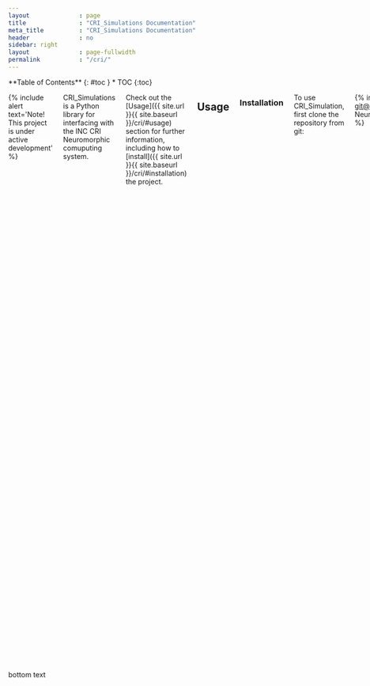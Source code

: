 ```yaml
---
layout              : page
title               : "CRI_Simulations Documentation"
meta_title          : "CRI_Simulations Documentation"
header              : no
sidebar: right
layout              : page-fullwidth
permalink           : "/cri/"
---
```


<div class="row">
<div class="medium-4 medium-push-8 columns" markdown="1">
<div class="panel radius" markdown="1">
**Table of Contents**
{: #toc }
*  TOC
{:toc}
</div>
</div><!-- /.medium-4.columns -->



<div class="medium-8 medium-pull-4 columns" markdown="1">
  
{% include alert text='Note! This project is under active development' %}
  
  
CRI_Simulations is a Python library for interfacing with the INC CRI Neuromorphic comuputing system. 

Check out the [Usage]({{ site.url }}{{ site.baseurl }}/cri/#usage) section for further information, including how to [install]({{ site.url }}{{ site.baseurl }}/cri/#installation) the project.
## Usage
  
### Installation
  
  To use CRI_Simulation, first clone the repository from git:
  
  {% include alert terminal='git clone git@github.com:Integrated-Systems-Neuroengineering/CRI_Simulations.git' %}
  
  Next create a python environment with the necessary dependencies using conda:
  
  {% include alert terminal='cd CRI_Simulations.git <br> conda env create -f condaenv.yaml <br>   conda activate CRI_Simulations' %}
  
  Finally, make sure to copy the adxdma_dump binary into the top directory of the CRI_Simulations repository.
  
### Basic Usage
  
  A few steps are required in order to run a baisc network.

  First configure the parameters in [config.yaml]({{ site.url }}{{ site.baseurl }}/cri/#configyaml) and [FPGA_Execution/config.yaml]({{ site.url }}{{ site.baseurl }}/cri/#fpgaexecutionconfigyaml).

  Second specify your input and connections in inputs.txt and connections.txt .

  Next within `justin_test.py` edit the second argument of the initialization of fpga_compiler to match the number of neurons in the network and edit the arguments to `write_parameters()` to match with the desired neuron model, neuron threshold, number of outputs (number of neurons) in the network, and number of inputs (number of axons) in the network. Finally edit `num_time_steps` in `justin_test.py` to reflect the desired number of timesteps you wish to run the network for.

  Once the proper parameters are set in the two yaml files and justin_test.py a full execution of the network can be run by `python justin_test.py`. This will read in the connections in [connections.txt]({{ site.url }}{{ site.baseurl }}/cri/#inputs), correctly program HBM on the FPGA, and run the network stepwise providing the appropriate input specified in [inputs.txt]({{ site.url }}{{ site.baseurl }}/cri/#inputs) before each timestep. After each timestep of execution the membrane potentials for all neurons in the network will be printed to terminal.
  
## Intermediate Representation Format
  
### Connections
  
  specify the connection representation
  
### Inputs
  
  specify the connection representation
  
## Architectural Details
  
### PCI-e Command Specifications
  
 **Write Network Parameters**
  
  | Bits  | 0:16 | 17:33 |  34:69 |  70:71 | 72:503 |  504:511 |
| ------------- | ------------- | ------------- | ------------- | ------------- | ------------- | ------------- |
| Content  | Number of Inputs  |  Number of Outputs  |  Threshold  |  Neuron Model  |  Zeros  |  Command: 0x04  |
  
  **Send Input**
  
  | Bits  | 0:510 | 504 |  404:511 |  512:1023 |
| ------------- | ------------- | ------------- | ------------- | ------------- |
| Content  | Zeros  |  1  |  Zeros  |  One Hot Encoding of Active Axons  |
  
**Request Read From HBM**
  
  | Bits  | 0:255 | 256:278 |  279  |  280:503 |  504:511 |
  | ------------- | ------------- | ------------- | ------------- | ------------- | ------------- |
  |  Content  | Zeros  |  Row Address  |  0  |  Zeros  |  0x02  |
  
  **Flush Read From HBM**
  
  |  Bits  |  0:8  |
  | --- | --- |
  |  Content  |  0x04  |

  Format of the read flushed from HBM is as follows: 
  
  | Bits  | 0:255 | 256:495 |  496:511 |
| ------------- | ------------- | ------------- | ------------- |
| Content  |  Data  |  Zeros  |  0xBBBB  |

  **Write HBM**
  
  | Bits  | 0:255 | 256:278 |  279 |  280:503 |  504:511 |
| ------------- | ------------- | ------------- | ------------- | ------------- | ------------- |
| Content  | Data  |  Row Address  |  1  |  Zeros  |  0x02  |
  
  **Request Read from URAM**
  
  | Bits  | 0:35 | 36:48 |  49:52 |  53 |  504:511 |
| ------------- | ------------- | ------------- | ------------- | ------------- | ------------- |
| Content  | Zeros  |  Neuron Row Address  |  Neuron Column Address  |  0  |  0x03  |
  
  **Flush Read From URAM**
  
  | Bits  | 0:8 |
| ------------- | ------------- |
| Content  | 0x04  |
  
  Format of the read flushed from URAM is as follows:
  
  | Bits  | 0:35 | 36:48 |  49:52 |  53:495 |  496:511 |
| ------------- | ------------- | ------------- | ------------- | ------------- | ------------- |
| Content  | Membrane Potential  |  Neuron Row  |  Neuron Column  |  Zeros  |  0xCCCC  |
  
  **Execute Time Step**
  
  | Bits  | 0:503 | 504:511 |
| ------------- | ------------- | ------------- |
| Content  | Zeros  | 0x01  |
  
### HBM Specifications
  
  HBM is segmented into three sections, one section to hold axon pointers, a section for neuron pointers, and a section for synapses. The different sections in HBM start at different addresses in the HBM. They are as below:
  
  Axon Base Address: 0 Neuron Base Address: 2<sup>14</sup> Synapse Base Address: 2<sup>15</sup>
  
  HBM is segmented into rows holding eight axons/neurons/synapses each. Since we arrange axons/neurons/synapses into groups of 16 each group of 16 axons/neurons/synapses occupies two adjacent rows in HBM. Within those 16 neuron groups axon and neuron pointers are arranged from zero to 15 where as synapses are arranged from 15 to zero. Axon and neuron pointers contain a starting address that refers to a row in the synapse space of HBM and a length value that determines the number of rows in the synapse section that contain the synapses for that neuron. Within the rows pointed to by an axon/neuron pointer synapses are arranged based on the index of their destination neuron. That is within a two row 16 synapse group synapses are placed at an index based of of their destination neuron modulo 16. So for example if the axon zero pointer points to Rows 0 and 1 of the synapse section and axon 0 has a single synapse to neuron 18 the synapse would be stored in the synapse two slot of the first two rows of the synapse portion of HBM.
  
  | **Axon Pointers**  |  |  |  |  |  |  |  |
| --- | --- | --- | --- | --- | --- | --- | --- |
| Axon 0 Pointer  | Axon 1 Pointer  |  Axon 2 Pointer  |  Axon 3 Pointer  |  Axon 4 Pointer  |  Axon 5 Pointer  |  Axon 6 Pointer  |  Axon 7 Pointer  |
  | Axon 8 Pointer  | Axon 9 Pointer  |  Axon 10 Pointer  |  Axon 11 Pointer  |  Axon 12 Pointer  |  Axon 13 Pointer  |  Axon 14 Pointer  |  Axon 15 Pointer  |
  | Axon 16 Pointer  | Axon 17 Pointer  |  Axon 18 Pointer  |  Axon 19 Pointer  |  Axon 20 Pointer  |  Axon 21 Pointer  |  Axon 22 Pointer  |  Axon 23 Pointer  |
  | Axon 24 Pointer  | Axon 25 Pointer  |  Axon 26 Pointer  |  Axon 27 Pointer  |  Axon 28 Pointer  |  Axon 29 Pointer  |  Axon 30 Pointer  |  Axon 31 Pointer  |
  | ⋮ | ⋮ | ⋮ | ⋮ | ⋮ | ⋮ | ⋮ | ⋮ |
  | **Neuron Pointers**  |  |  |  |  |  |  |  |
  | Neuron 0 Pointer  | Neuron 1 Pointer  |  Neuron 2 Pointer  |  Neuron 3 Pointer  |  Neuron 4 Pointer  |  Neuron 5 Pointer  |  Neuron 6 Pointer  |  Neuron 7 Pointer  |
  | Neuron 8 Pointer  | Neuron 9 Pointer  |  Neuron 10 Pointer  |  Neuron 11 Pointer  |  Neuron 12 Pointer  |  Neuron 13 Pointer  |  Neuron 14 Pointer  |  Neuron 15 Pointer  |
  | ⋮ | ⋮ | ⋮ | ⋮ | ⋮ | ⋮ | ⋮ | ⋮ |
  | **Synapses**  |  |  |  |  |  |  |  |
  | Synapse 15  | Synapse 14  |  Synapse 13  |  Synapse 12  |  Synapse 11  |  Synapse 10  |  Synapse 9  |  Synapse 8  |
  | Synapse 7  | Synapse 6  |  Synapse 5  |  Synapse 4  |  Synapse 3  |  Synapse 2  |  Synapse 1  |  Synapse 0  |
  | Synapse 15  | Synapse 14  |  Synapse 13  |  Synapse 12  |  Synapse 11  |  Synapse 10  |  Synapse 9  |  Synapse 8  |
  | Synapse 7  | Synapse 6  |  Synapse 5  |  Synapse 4  |  Synapse 3  |  Synapse 2  |  Synapse 1  |  Synapse 0  |
  
  Within the overall HBM layout axon pointers, neuron pointers, and synapses are represented as 32 bits of data arranged as follows:
  
  **Axon and Neuron Pointers**
  
  | Bits  | 0:22 | 23:31 |
| ------------- | ------------- | ------------- |
| Content  | Pointer Address  | Pointer Length  |

  **Synapse Format**
  
  | Bits  | 0:15 | 16:28 |  29:31 |
| ------------- | ------------- | ------------- | ------------- |
| Content  | Weight | Address  | Opcode  |
  
  **Spike Format**
  
  | Bits  | 0:15 | 16:28 |  29:31 |
| ------------- | ------------- | ------------- | ------------- |
| Content  | Spike Data  |  Address  | Opcode  |
  
  
## API
  
### compile_network module
  
  {% include alert text='compile_network.compileNetwork()' %}
  
  Creates simulation and FPGA data structures:
  Creates a representation of the axon pointers, neuron pointers, and synapse weights in HBM memory both in the format used to produce the commands to program the actual FPGA and in the format expected by the hardware simulator.
  
  `inputdict`
  Dictionary specifying inputs to the network. Key, Time Step Value, TODO are these axons or neurons
  
  `hbmdict`
  Dictionary specifying the hbm structure for each core expected by the hardware simulator. Key: core number Value: tuple of (pointer,data) where pointer is a numpy array and data is a list of lists of tuples.
  
  `outputsdict`
  TODO: I’m not sure what the outputs are for
  
  `axonLengthint`
  number of axons specified in the network
  
  {% include alert text='compile_network.external_input_optimization()' %}
  
  {% include alert text="compile_network.load_network(input='test_inputs.txt', connex='test_connectivity.txt', output='out.txt')" %}
  
  Loads the network specification.
  This function loads the inputs and connections specified for the network. Also determines the number of FPGA cores to be used.
  
  `Parameters
  * **input** *(str, optional)* – Path to file specifying network inputs. (the default is the path in config.yaml)
  * **connex** *(str, optional)* – Path to file specifying network connections. (the default is the path in config.yaml)
  
  `Returns`
  * **axons** *(dict)* – Dictionary specifying axons in the network. Key: axon number Value: Synapse Weights
  * **connections** *(dict)* – Dictionary specifying neurons in the network. Key: Neuron Number Value: Synapse Weights
  * **inputs** *(dict)* – Dictionary specifying inputs to the network. Key, Time Step Value, axon
  * **outputs** *(dict)* – TODO: I’m not sure what the outputs are for. I belive it’s unused
  * **ncores** *(int)* – The number of cores peresent in the CRI system
  
  {% include alert text='compile_network.main()' %}
  
  {% include alert text='compile_network.main()' %}
  
  {% include alert text='compile_network.main()' %}
  Creates HBM Data Structure
  Creates a representation of the axon pointers, neuron pointers, and synapse weights in HBM memory
  
  `Parameters`
  * **axons** *(dict)* – Dictionary specifying axons in the network. Key: axon number Value: Synapse Weights
  *  **network** *(dict)* – Dictionary specifying neurons in the network. Key: Neuron Number Value: Synapse Weights
  *  **inputs** *(dict)* – Dictionary specifying inputs to the network. Key: Time Step Value: TODO are these axons or neurons
  *  **assignment** *(dict)* – Dictionary specifying neurons mapped to each core. Key: core number Value: tuple of (neuron number, core number)
  *  **n_cores** *(int)* – The number of cores peresent in the CRI system
  *  **to_fpga** *(bool, optional)* – This parameter is depracated and has no effect. (the default is True)
  
  `Returns`
  **hbm** – Dictionary specifying the structure of data in memory for each core. Key: core number Value: tuple of (pointer,data) where pointer is a numpy array of tuples representing offsets into hbm memory and data is a list of lists tuples representing synapses.
  
  `Return type`
  dict
  
  {% include alert text='compile_network.partition(network, n_cores)' %}
  Creates adjacency list
  Uses the partitioning algorithm to partition the neurons in the network and return core assignments
  
  `Parameters`
  *  **network ** *(dict)* – Dictionary specifying neurons in the network. Key: Neuron Number Value: Synapse Weights
  *  **n_cores** *(int)* – The number of cores peresent in the CRI system
  
  `Returns`
  Dictionary specifying neurons mapped to each core. Key: core number Value: tuple of (neuron number, core number)
  
  `Return type`
  dict
  
### FPGA_Execution.fpga_compiler module
  
### FPGA_Execution.fpga_controller module
  
## YAML Specifications
  
### config.yaml
  
### FPGA_Execution/config.yaml
  
</div><!-- /.medium-8.columns -->
</div><!-- /.row -->

bottom text


